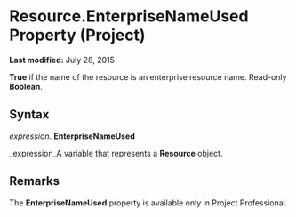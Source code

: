 
# Resource.EnterpriseNameUsed Property (Project)

 **Last modified:** July 28, 2015

 **True** if the name of the resource is an enterprise resource name. Read-only **Boolean**.

## Syntax

 _expression_. **EnterpriseNameUsed**

 _expression_A variable that represents a  **Resource** object.


## Remarks

The  **EnterpriseNameUsed** property is available only in Project Professional.

